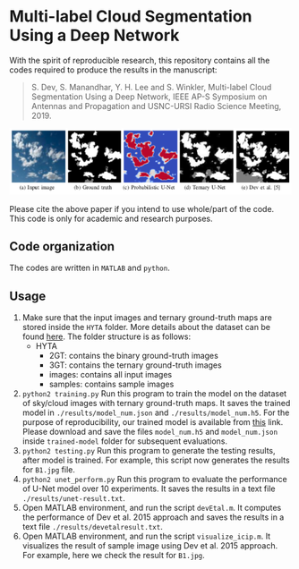 # Multi-label Cloud Segmentation Using a Deep Network

With the spirit of reproducible research, this repository contains all the codes required to produce the results in the manuscript: 
> S. Dev, S. Manandhar, Y. H. Lee and S. Winkler, Multi-label Cloud Segmentation Using a Deep Network, IEEE AP-S Symposium on Antennas and Propagation and USNC-URSI Radio Science Meeting, 2019.

![summary](./results/aps2019b-summary.png)

Please cite the above paper if you intend to use whole/part of the code. This code is only for academic and research purposes.

## Code organization

The codes are written in `MATLAB` and `python`. 

## Usage 
1. Make sure that the input images and ternary ground-truth maps are stored inside the `HYTA` folder. More details about the dataset can be found [here](https://github.com/Soumyabrata/HYTA). The folder structure is as follows:
    * HYTA
        * 2GT: contains the binary ground-truth images
        * 3GT: contains the ternary ground-truth images
        * images: contains all input images
        * samples: contains sample images
2. `python2 training.py` Run this program to train the model on the dataset of sky/cloud images with ternary ground-truth maps. It saves the trained model in `./results/model_num.json` and `./results/model_num.h5`. For the purpose of reproducibility, our trained model is available from [this](https://drive.google.com/drive/folders/1-ajM2OUscNSzY28kBF1-jpIncXvrcsYV?usp=sharing) link. Please download and save the files `model_num.h5` and `model_num.json` inside `trained-model` folder for subsequent evaluations.
3. `python2 testing.py` Run this program to generate the testing results, after model is trained. For example, this script now generates the results for `B1.jpg` file.
4. `python2 unet_perform.py` Run this program to evaluate the performance of U-Net model over 10 experiments. It saves the results in a text file `./results/unet-result.txt`.
5. Open MATLAB environment, and run the script `devEtal.m`. It computes the performance of Dev et al. 2015 approach and saves the results in a text file `./results/devetalresult.txt`.
6. Open MATLAB environment, and run the script `visualize_icip.m`. It visualizes the result of sample image using Dev et al. 2015 approach. For example, here we check the result for `B1.jpg`.
